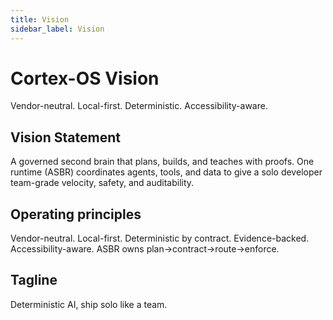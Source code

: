 ```yaml
---
title: Vision
sidebar_label: Vision
---
```


# Cortex-OS Vision

Vendor-neutral. Local-first. Deterministic. Accessibility-aware.

## Vision Statement

A governed second brain that plans, builds, and teaches with proofs. One runtime (ASBR) coordinates agents, tools, and data to give a solo developer team-grade velocity, safety, and auditability.

## Operating principles

Vendor-neutral. Local-first. Deterministic by contract. Evidence-backed. Accessibility-aware. ASBR owns plan→contract→route→enforce.

## Tagline

Deterministic AI, ship solo like a team.
